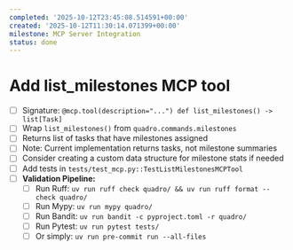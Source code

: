 ```yaml
---
completed: '2025-10-12T23:45:08.514591+00:00'
created: '2025-10-12T11:30:14.071399+00:00'
milestone: MCP Server Integration
status: done
---
```


# Add list_milestones MCP tool

- [ ] Signature: `@mcp.tool(description="...") def list_milestones() -> list[Task]`
- [ ] Wrap `list_milestones()` from `quadro.commands.milestones`
- [ ] Returns list of tasks that have milestones assigned
- [ ] Note: Current implementation returns tasks, not milestone summaries
- [ ] Consider creating a custom data structure for milestone stats if needed
- [ ] Add tests in `tests/test_mcp.py::TestListMilestonesMCPTool`
- [ ] **Validation Pipeline:**
  - [ ] Run Ruff: `uv run ruff check quadro/ && uv run ruff format --check quadro/`
  - [ ] Run Mypy: `uv run mypy quadro/`
  - [ ] Run Bandit: `uv run bandit -c pyproject.toml -r quadro/`
  - [ ] Run Pytest: `uv run pytest tests/`
  - [ ] Or simply: `uv run pre-commit run --all-files`
